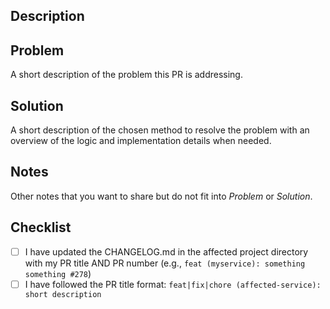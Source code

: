 ## Description
<!--
IMPORTANT: Your PR title must follow this format:
feat|fix|chore (affected-service): short description

Examples:
- feat (package/nhost-js): some new feature
- fix (demos/ssr): update dependencies
- chore (ci): improve CI workflow

NOTE: You MUST update the CHANGELOG.md in the affected project directory 
and include your PR title WITH the PR number. For example:

```
feat (myservice): something something #278
```

The CI will verify that your PR title appears in the CHANGELOG diff.
-->

## Problem
A short description of the problem this PR is addressing.

## Solution
A short description of the chosen method to resolve the problem
with an overview of the logic and implementation details when needed.

## Notes
Other notes that you want to share but do not fit into _Problem_ or _Solution_.

## Checklist
- [ ] I have updated the CHANGELOG.md in the affected project directory with my PR title AND PR number (e.g., `feat (myservice): something something #278`)
- [ ] I have followed the PR title format: `feat|fix|chore (affected-service): short description`
